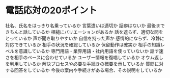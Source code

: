 # 電話応対の20ポイント
 社名、氏名をはっきり名乗っているか
 言葉遣いは適切か
 話癖はないか
 最後まできちんと話しているか
 相槌にバリエーションがあるか
 話を遮らず、適切な間をとっているか
 声が聞き取りやすいか
 自信を持った声か
 感情的にならず、冷静に対応できているか
 相手の状況を確認しているか
 保留動作は確実か
 相手の知識レベルを意識しているか
 専門用語・業界用語・社内用語を使っていないか
 話す速さを相手のペースに合わせているか
 ユーザー情報を復唱しているか
 オウム返しを利用しているか
 解決プロセスや必要な手続きの概要を示しているか
 質問に対する回答をしているか
 今後の案内や手続きがある場合、その説明をしているか
